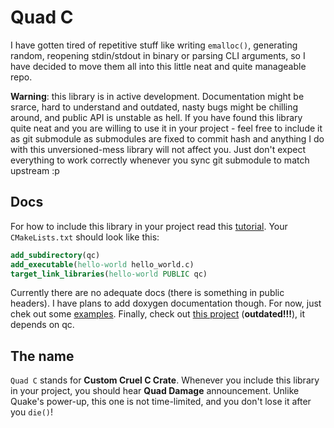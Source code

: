 # Quad C

I have gotten tired of repetitive stuff like writing `emalloc()`,
generating random, reopening stdin/stdout in binary or parsing
CLI arguments, so I have decided to move them all into this little
neat and quite manageable repo.

**Warning**: this library is in active development. Documentation might be 
srarce, hard to understand and outdated, nasty bugs might be chilling around,
and public API is unstable as hell. If you have found this library quite
neat and you are willing to use it in your project - feel free to include
it as git submodule as submodules are fixed to commit hash and anything
I do with this unversioned-mess library will not affect you. Just don't
expect everything to work correctly whenever you sync git submodule to
match upstream :p 

## Docs

For how to include this library in your project read this
[tutorial](https://git-scm.com/book/en/v2/Git-Tools-Submodules).
Your `CMakeLists.txt` should look like this:

```cmake
add_subdirectory(qc)
add_executable(hello-world hello_world.c)
target_link_libraries(hello-world PUBLIC qc)
```

Currently there are no adequate docs (there is something in public headers).
I have plans to add doxygen documentation though.
For now, just chek out some [examples](examples/).
Finally, check out
[this project](https://github.com/foxpy/inaccurate-pi) (**outdated!!!**),
it depends on qc.


## The name

`Quad C` stands for **Custom Cruel C Crate**.
Whenever you include this library in your project,
you should hear **Quad Damage** announcement.
Unlike Quake's power-up, this one is not time-limited,
and you don't lose it after you `die()`!
